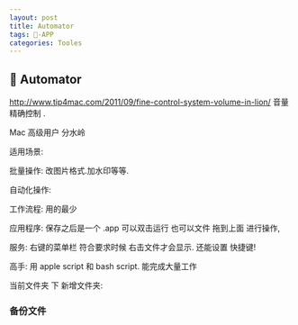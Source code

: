 ```yaml
---
layout: post
title: Automator
tags: -APP
categories: Tooles
---
```


##  Automator
http://www.tip4mac.com/2011/09/fine-control-system-volume-in-lion/              音量精确控制 .  

Mac 高级用户 分水岭


适用场景:

批量操作:  改图片格式.加水印等等.

自动化操作: 



工作流程: 用的最少

应用程序: 保存之后是一个 .app 可以双击运行
也可以文件 拖到上面 进行操作,



服务: 右键的菜单栏  符合要求时候  右击文件才会显示.
还能设置 快捷键!




高手: 用  apple script   和 bash script. 能完成大量工作



当前文件夹 下 新增文件夹:



### 备份文件